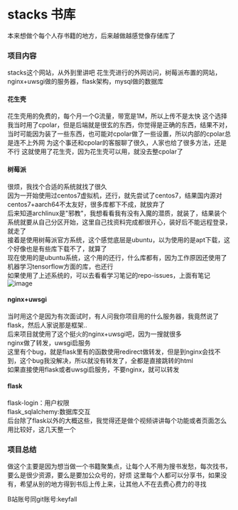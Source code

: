 # stacks 书库
本来想做个每个人存书籍的地方，后来越做越感觉像存储库了

### 项目内容
stacks这个网站，从外到里讲吧
花生壳进行的外网访问，树莓派布置的网站，nginx+uwsgi做的服务器，flask架构，mysql做的数据库

#### 花生壳
花生壳用的免费的，每个月一个G流量，带宽是1M，所以上传不是太快
这个选择我当时用了cpolar，但是后端就是很玄的东西，你觉得是正确的东西，结果不对，当时可能因为装了一些东西，也可能对cpolar做了一些设置，所以内部的cpolar总是连不上外网
为这个事还和cpolar的客服聊了很久，人家也给了很多方法，还是不行
这就使用了花生壳，因为花生壳可以用，就没去整cpolar了

#### 树莓派
很烦，我找个合适的系统就找了很久  
因为一开始使用过centos7虚拟机，还行，就先尝试了centos7，结果国内源对centos7+aarch64不太友好，很多库都下不成，就放弃了  
后来知道archlinux是"邪教"，我想看看我有没有入魔的潜质，就装了，结果装个系统就要从自己分区开始，这里自己找资料完成都很开心，装好后不能远程登录，就走了  
接着是使用树莓派官方系统，这个感觉底层是ubuntu，以为使用的是apt下载，这个好像也是有些库下载不了，就算了  
现在使用的是ubuntu系统，这个用的还行，什么库都有，因为工作原因还使用了机器学习tensorflow方面的库，也还行  
如果使用了上述系统的，可以去看看学习笔记的repo-issues，上面有笔记  
![image](https://github.com/keyfall/stacks/assets/21198605/9b4ccc3b-d033-44e7-8fb3-32e4bcf8e2c9)  


#### nginx+uwsgi
当时用这个是因为有次面试时，有人问我你项目用的什么服务器，我竟然说了flask，然后人家说那是框架..  
后来项目就使用了这个挺火的nginx+uwsgi吧，因为一搜就很多  
nginx做了转发，uwsgi启服务  
这里有个bug，就是flask里有的函数使用redirect做转发，但是到nginx会找不到，这个bug我没解决，所以就没有转发了，全都是直接跳转的html  
如果直接使用flask或者uwsgi启服务，不要nginx，就可以转发  


#### flask
flask-login：用户权限  
flask_sqlalchemy:数据库交互  
后台除了flask以外的大概这些，我觉得还是做个视频讲讲每个功能或者页面怎么用比较好，这几天整一个  

### 项目总结
做这个主要是因为想当做一个书籍聚集点，让每个人不用为搜书发愁，每次找书，要么是很少资源，要么是要加公众号的，好烦
这里每个人都可以分享书，如果没有，希望从别的地方得到书后上传上来，让其他人不在去费心费力的寻找  

B站账号同git账号:keyfall  

  

